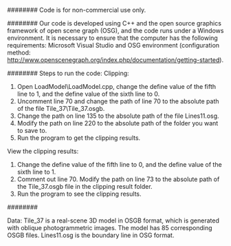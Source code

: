 
########
Code is for non-commercial use only.

########
Our code is developed using C++ and the open source graphics framework of open scene graph (OSG), and the code runs under a Windows environment.
It is necessary to ensure that the computer has the following requirements: Microsoft Visual Studio and OSG environment (configuration method: http://www.openscenegraph.org/index.php/documentation/getting-started).

########
Steps to run the code:
Clipping:  
1. Open LoadModel\LoadModel.cpp, change the define value of the fifth line to 1, and the define value of the sixth line to 0.  
2. Uncomment line 70 and change the path of line 70 to the absolute path of the file Tile_37\Tile_37.osgb. 
3. Change the path on line 135 to the absolute path of the file Lines11.osg. 
4. Modify the path on line 220 to the absolute path of the folder you want to save to.
5. Run the program to get the clipping results.

View the clipping results:   
1. Change the define value of the fifth line to 0, and the define value of the sixth line to 1.
2. Comment out line 70. Modify the path on line 73 to the absolute path of the Tile_37.osgb file in the clipping result folder.
3. Run the program to see the clipping results.

########

Data:
Tile_37 is a real-scene 3D model in OSGB format, which is generated with oblique photogrammetric images. The model has 85 corresponding OSGB files. Lines11.osg is the boundary line in OSG format.
